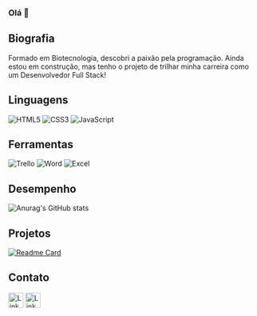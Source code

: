 ### Olá 👋

## Biografia
Formado em Biotecnologia, descobri a paixão pela programação. Ainda estou em construção, mas tenho o projeto de trilhar minha carreira como um Desenvolvedor Full Stack!

## Linguagens
![HTML5](https://img.shields.io/badge/HTML5-E34F26?style=for-the-badge&logo=html5&logoColor=white)
![CSS3](https://img.shields.io/badge/CSS3-1572B6?style=for-the-badge&logo=css3&logoColor=white)
![JavaScript](https://img.shields.io/badge/JavaScript-323330?style=for-the-badge&logo=javascript&logoColor=F7DF1E)

## Ferramentas
![Trello](https://img.shields.io/badge/Trello-0052CC?style=for-the-badge&logo=trello&logoColor=white)
![Word](https://img.shields.io/badge/Microsoft_Word-2B579A?style=for-the-badge&logo=microsoft-word&logoColor=white)
![Excel](https://img.shields.io/badge/Microsoft_Excel-217346?style=for-the-badge&logo=microsoft-excel&logoColor=white)

## Desempenho
![Anurag's GitHub stats](https://github-readme-stats.vercel.app/api?username=NicollasETMelo&show_icons=true&theme=radical)

## Projetos
[![Readme Card](https://github-readme-stats.vercel.app/api/pin/?username=NicollasETMelo&repo=nicollasetmelo.github.io)](nicollasetmelo.github.io)

## Contato
[<img src="https://img.shields.io/badge/LinkedIn-0077B5?style=for-the-badge&logo=linkedin&logoColor=white" alt="Linkedin" height="30">](https://www.linkedin.com/in/melonicollas/)
[<img src="https://img.shields.io/badge/Gmail-D14836?style=for-the-badge&logo=gmail&logoColor=white" alt="Linkedin" height="30">](nicollas.etm@gmail.com)
